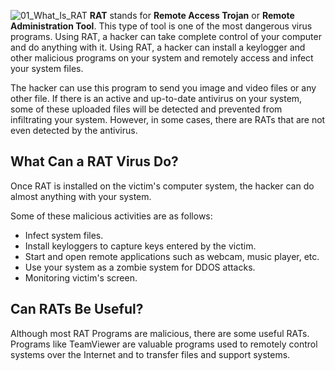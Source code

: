 ![01_What_Is_RAT](https://user-images.githubusercontent.com/90869009/158049395-c436db82-ee34-435e-8944-667c75c0ba62.jpg)
**RAT** stands for **Remote Access Trojan** or **Remote Administration Tool**. This type of tool is one of the most dangerous virus programs. Using RAT, a hacker can take complete control of your computer and do anything with it. Using RAT, a hacker can install a keylogger and other malicious programs on your system and remotely access and infect your system files.

The hacker can use this program to send you image and video files or any other file. If there is an active and up-to-date antivirus on your system, some of these uploaded files will be detected and prevented from infiltrating your system. However, in some cases, there are RATs that are not even detected by the antivirus. 

## What Can a RAT Virus  Do?
Once RAT is installed on the victim's computer system, the hacker can do almost anything with your system. 

Some of these malicious activities are as follows:
  * Infect system files.
  * Install keyloggers to capture keys entered by the victim.
  * Start and open remote applications such as webcam, music player, etc.
  * Use your system as a zombie system for DDOS attacks.
  * Monitoring victim's screen.

## Can RATs Be Useful?
Although most RAT Programs are malicious, there are some useful RATs. Programs like TeamViewer are valuable programs used to remotely control systems over the Internet and to transfer files and support systems.



